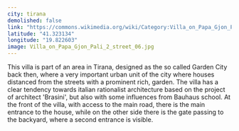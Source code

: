 ```yaml
---
city: tirana
demolished: false
link: "https://commons.wikimedia.org/wiki/Category:Villa_on_Papa_Gjon_Pali_street"
latitude: "41.323134"
longitude: "19.822603"
image: Villa_on_Papa_Gjon_Pali_2_street_06.jpg
---
```

This villa is part of an area in Tirana, designed as the so called Garden City back then, where a very important urban unit of the city where houses distanced from the streets  with a prominent rich, garden. The villa has a clear tendency towards italian  rationalist architecture based on the project of architect 'Brasini', but also with some influences from Bauhaus school. At the front of the villa, with access to the main road, there is the main entrance to the house, while on the other side there is the gate passing to the backyard, where a second entrance is visible.